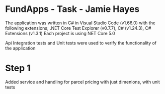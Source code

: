 # FundApps - Task - Jamie Hayes
The application was written in C# in Visual Studio Code (v1.66.0) with the following extensions; .NET Core Test Explorer (v0.7.7), C# (v1.24.3), C# Extensions (v1.3.1)
Each project is using NET Core 5.0	

Api Integration tests and Unit tests were used to verify the functionality of the application

# Step 1
Added service and handling for parcel pricing with just dimenions, with unit tests
